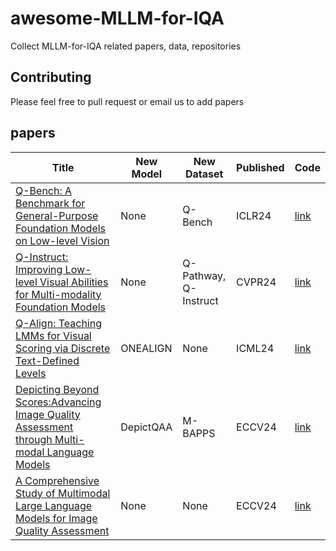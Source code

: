# awesome-MLLM-for-IQA
Collect MLLM-for-IQA related papers, data, repositories
## Contributing
Please feel free to pull request or email us to add papers
## papers
| Title                                                                                                                              | New Model | New Dataset              | Published | Code      |
|------------------------------------------------------------------------------------------------------------------------------------|----------|--------------------------|-----------| --------- |
| [Q-Bench: A Benchmark for General-Purpose Foundation Models on Low-level Vision](https://arxiv.org/abs/2309.14181)                 | None     | Q-Bench                  | ICLR24    |[link](https://github.com/Q-Future/Q-Bench)|
| [Q-Instruct: Improving Low-level Visual Abilities for Multi-modality Foundation Models](https://arxiv.org/abs/2311.06783)          | None     | Q-Pathway,<br/>Q-Instruct | CVPR24    |[link](https://github.com/Q-Future/Q-Instruct)|
| [Q-Align: Teaching LMMs for Visual Scoring via Discrete Text-Defined Levels](https://arxiv.org/abs/2312.17090)                     | ONEALIGN | None                     | ICML24    |[link](https://github.com/Q-Future/Q-Align)|
| [Depicting Beyond Scores:Advancing Image Quality Assessment through Multi-modal Language Models](https://arxiv.org/pdf/2312.08962) | DepictQAA | M-BAPPS                  | ECCV24    |[link](https://github.com/XPixelGroup/DepictQA)|
| [A Comprehensive Study of Multimodal Large Language Models for Image Quality Assessment](https://arxiv.org/pdf/2403.10854v2)         | None     | None                     | ECCV24    |[link](https://github.com/TianheWu/MLLMs-for-IQA)|    